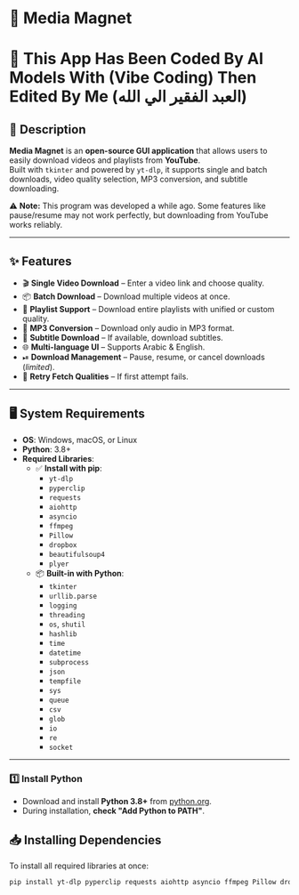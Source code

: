 # 🎥 Media Magnet
# 🎥 This App Has Been Coded By AI Models With (Vibe Coding) Then Edited By Me (العبد الفقير الي الله)
## 📌 Description
**Media Magnet** is an **open-source GUI application** that allows users to easily download videos and playlists from **YouTube**.  
Built with `tkinter` and powered by `yt-dlp`, it supports single and batch downloads, video quality selection, MP3 conversion, and subtitle downloading.

⚠ **Note:** This program was developed a while ago. Some features like pause/resume may not work perfectly, but downloading from YouTube works reliably.

---

## ✨ Features
- 🎬 **Single Video Download** – Enter a video link and choose quality.  
- 📦 **Batch Download** – Download multiple videos at once.  
- 📂 **Playlist Support** – Download entire playlists with unified or custom quality.  
- 🎵 **MP3 Conversion** – Download only audio in MP3 format.  
- 📝 **Subtitle Download** – If available, download subtitles.  
- 🌐 **Multi-language UI** – Supports Arabic & English.  
- ⏯ **Download Management** – Pause, resume, or cancel downloads (*limited*).  
- 🔄 **Retry Fetch Qualities** – If first attempt fails.  

---

## 🖥 System Requirements
- **OS**: Windows, macOS, or Linux  
- **Python**: 3.8+  
- **Required Libraries**:
  - ✅ **Install with pip**:
    - `yt-dlp`
    - `pyperclip`
    - `requests`
    - `aiohttp`
    - `asyncio`
    - `ffmpeg`
    - `Pillow`
    - `dropbox`
    - `beautifulsoup4`
    - `plyer`
  - 📦 **Built-in with Python**:
    - `tkinter`
    - `urllib.parse`
    - `logging`
    - `threading`
    - `os`, `shutil`
    - `hashlib`
    - `time`
    - `datetime`
    - `subprocess`
    - `json`
    - `tempfile`
    - `sys`
    - `queue`
    - `csv`
    - `glob`
    - `io`
    - `re`
    - `socket`

---
### 1️⃣ Install Python
- Download and install **Python 3.8+** from [python.org](https://www.python.org/downloads/).  
- During installation, **check "Add Python to PATH"**.

## 📥 Installing Dependencies
To install all required libraries at once:
```bash
pip install yt-dlp pyperclip requests aiohttp asyncio ffmpeg Pillow dropbox beautifulsoup4 plyer
